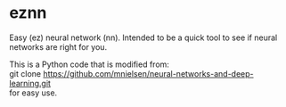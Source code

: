 # eznn
Easy (ez) neural network (nn). Intended to be a quick tool to see if neural networks are right for you.

This is a Python code that is modified from:  
git clone https://github.com/mnielsen/neural-networks-and-deep-learning.git  
for easy use.

